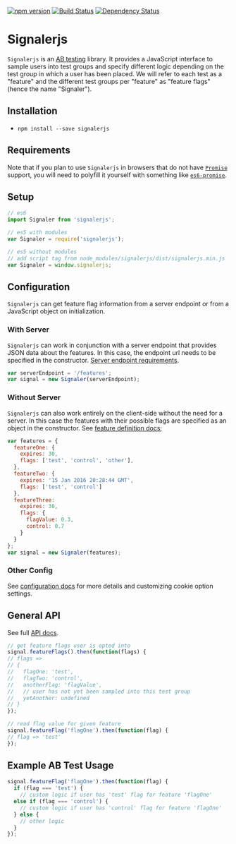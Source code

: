 [![npm version](https://badge.fury.io/js/signalerjs.svg)](http://badge.fury.io/js/signalerjs)
[![Build Status](https://secure.travis-ci.org/customink/signalerjs.svg?branch=master)](http://travis-ci.org/customink/signalerjs)
[![Dependency Status](https://david-dm.org/customink/signalerjs.svg)](https://david-dm.org/customink/signalerjs)

# Signalerjs

`Signalerjs` is an [AB testing](https://en.wikipedia.org/wiki/A/B_testing) library. It provides a JavaScript interface to sample users into test groups and specify different logic depending on the test group in which a user has been placed. We will refer to each test as a "feature" and the different test groups per "feature" as "feature flags" (hence the name "Signaler").

## Installation

- `npm install --save signalerjs`

## Requirements

Note that if you plan to use `Signalerjs` in browsers that do not have [`Promise`](https://developer.mozilla.org/en-US/docs/Web/JavaScript/Reference/Global_Objects/Promise) support, you will need to polyfill it yourself with something like [`es6-promise`](https://github.com/jakearchibald/es6-promise).

## Setup

```js
// es6
import Signaler from 'signalerjs';

// es5 with modules
var Signaler = require('signalerjs');

// es5 without modules
// add script tag from node_modules/signalerjs/dist/signalerjs.min.js
var Signaler = window.signalerjs;
```

## Configuration

`Signalerjs` can get feature flag information from a server endpoint or from a JavaScript object on initialization.

### With Server

`Signalerjs` can work in conjunction with a server endpoint that provides JSON data about the features. In this case, the endpoint url needs to be specified in the constructor. [Server endpoint requirements](docs/server_requirements.md).

```js
var serverEndpoint = '/features';
var signal = new Signaler(serverEndpoint);
```

### Without Server

`Signalerjs` can also work entirely on the client-side without the need for a server. In this case the features with their possible flags are specified as an object in the constructor. See [feature definition docs](docs/feature_definition.md);

```js
var features = {
  featureOne: {
    expires: 30,
    flags: ['test', 'control', 'other'],
  },
  featureTwo: {
    expires: '15 Jan 2016 20:28:44 GMT',
    flags: ['test', 'control']
  },
  featureThree:
    expires: 30,
    flags: {
      flagValue: 0.3,
      control: 0.7
    }
  }
};
var signal = new Signaler(features);
```

### Other Config

See [configuration docs](docs/configuration.md) for more details and customizing cookie option settings.

## General API

See full [API docs](docs/api.md).

```js
// get feature flags user is opted into
signal.featureFlags().then(function(flags) {
// flags =>
// {
//   flagOne: 'test',
//   flagTwo: 'control',
//   anotherFlag: 'flagValue',
//   // user has not yet been sampled into this test group
//   yetAnother: undefined
// }
});

// read flag value for given feature
signal.featureFlag('flagOne').then(function(flag) {
// flag => 'test'
});
```

## Example AB Test Usage

```js
signal.featureFlag('flagOne').then(function(flag) {
  if (flag === 'test') {
    // custom logic if user has 'test' flag for feature 'flagOne'
  else if (flag === 'control') {
    // custom logic if user has 'control' flag for feature 'flagOne'
  } else {
    // other logic
  }
});
```
